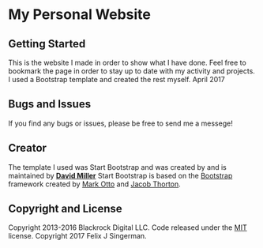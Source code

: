 # My Personal Website


## Getting Started

This is the website I made in order to show what I have done. Feel free to bookmark the page in order to stay up to date with my activity and projects. I used a Bootstrap template and created the rest myself. April 2017


## Bugs and Issues

If you find any bugs or issues, please be free to send me a messege!

## Creator

The template I used was Start Bootstrap and was created by and is maintained by **[David Miller](http://davidmiller.io/)**
Start Bootstrap is based on the [Bootstrap](http://getbootstrap.com/) framework created by [Mark Otto](https://twitter.com/mdo) and [Jacob Thorton](https://twitter.com/fat).

## Copyright and License

Copyright 2013-2016 Blackrock Digital LLC. Code released under the [MIT](https://github.com/BlackrockDigital/startbootstrap-agency/blob/gh-pages/LICENSE) license.
Copyright 2017 Felix J Singerman.
